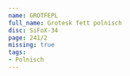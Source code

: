 ```yaml
---
name: GROTFEPL
full_name: Grotesk fett polnisch
disc: SiFoX-34
page: 241/2
missing: true
tags:
- Polnisch
---
```

